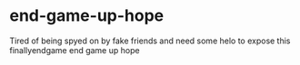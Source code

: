 # end-game-up-hope
Tired of being spyed on by fake friends and need some helo to expose this finallyendgame end game up hope
